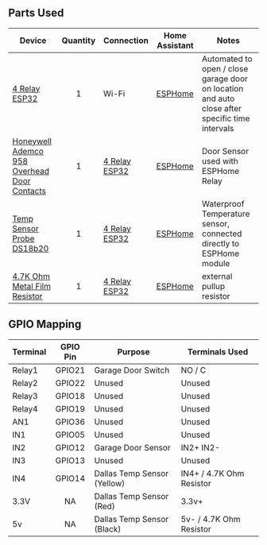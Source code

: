 ## Parts Used

| Device  | Quantity | Connection | Home Assistant | Notes |
| ------------- | :---: | ------------- | ------------- | ------------- |
| [4 Relay ESP32](https://amzn.to/3abd0vG) | 1 | Wi-Fi | [ESPHome](https://www.home-assistant.io/integrations/esphome/)| Automated to open / close garage door on location and auto close after specific time intervals |
| [Honeywell Ademco 958 Overhead Door Contacts](https://amzn.to/33CpKZG) | 1 | [4 Relay ESP32](https://amzn.to/3abd0vG) | [ESPHome](https://www.home-assistant.io/integrations/esphome/)| Door Sensor used with ESPHome Relay |
| [Temp Sensor Probe DS18b20](https://amzn.to/3bx9RGF) | 1 | [4 Relay ESP32](https://amzn.to/3abd0vG) | [ESPHome](https://www.home-assistant.io/integrations/esphome/) | Waterproof Temperature sensor, connected directly to ESPHome module |
| [4.7K Ohm Metal Film Resistor](https://amzn.to/3ar95uB) | 1 | [4 Relay ESP32](https://amzn.to/3abd0vG) | [ESPHome](https://www.home-assistant.io/integrations/esphome/) | external pullup resistor |

## GPIO Mapping

| Terminal  | GPIO Pin | Purpose | Terminals Used |
| ------------- | :---: | ------------- | ------------- |
| Relay1 | GPIO21 | Garage Door Switch | NO / C |
| Relay2 | GPIO22 | Unused | Unused |
| Relay3 | GPIO18 | Unused | Unused |
| Relay4 | GPIO19 | Unused | Unused |
| AN1 | GPIO36 | Unused | Unused |
| IN1 | GPIO05 | Unused | Unused |
| IN2 | GPIO12 | Garage Door Sensor | IN2+ IN2- |
| IN3 | GPIO13 | Unused | Unused |
| IN4 | GPIO14 | Dallas Temp Sensor (Yellow) | IN4+ / 4.7K Ohm Resistor |
| 3.3V | NA | Dallas Temp Sensor (Red) | 3.3v+ |
| 5v | NA | Dallas Temp Sensor (Black) | 5v- / 4.7K Ohm Resistor |

